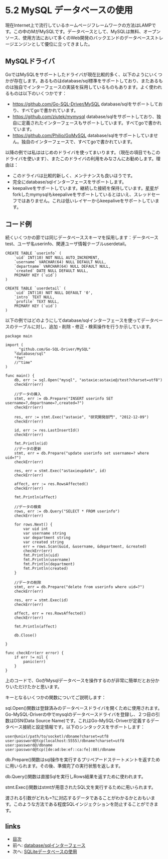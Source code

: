 # 5.2 MySQL データベースの使用
現在Internet上で流行しているホームページフレームワークの方法はLAMPです。この中のMがMySQLです。データベースとして、MySQLは無料、オープンソース、使用方法において多くのWeb開発のバックエンドのデータベースストレージエンジンとして優位に立ってきました。

## MySQLドライバ
GoではMySQLをサポートしたドライバが現在比較的多く、以下のようにいくつかが存在します。あるものはdatabase/sql標準をサポートしており、またあるものは独自でインターフェースの実装を採用しているものもあります。よく使われるものは以下のいくつかです：

- https://github.com/Go-SQL-Driver/MySQL  database/sqlをサポートしており、すべてgoで書かれています。
- https://github.com/ziutek/mymysql   database/sqlをサポートしており、独自に定義されたインターフェースもサポートしています。すべてgoで書かれています。
- https://github.com/Philio/GoMySQL database/sqlをサポートしていません。独自のインターフェースで、すべてgoで書かれています。

以降の例では私ははじめのドライバを使ってまいります。（現在の項目でもこのドライバを使います）、またこのドライバの利用をみなさんにお勧めします。理由は：

- このドライバは比較的新しく、メンテナンスも良いほうです。
- 完全にdatabase/sqlインターフェースをサポートします。
- keepaliveをサポートしています。継続した接続を保持しています。[星星](http://www.mikespook.com)がforkしたmymysqlもkeepaliveをサポートしているとはいえ、スレッドセーフではありません。これは低いレイヤーからkeepaliveをサポートしています。

## コード例
続くいくつかの節では同じデータベーススキーマを採用します：データベースtest、ユーザ名userinfo、関連ユーザ情報テーブルuserdetail。

	CREATE TABLE `userinfo` (
		`uid` INT(10) NOT NULL AUTO_INCREMENT,
		`username` VARCHAR(64) NULL DEFAULT NULL,
		`departname` VARCHAR(64) NULL DEFAULT NULL,
		`created` DATE NULL DEFAULT NULL,
		PRIMARY KEY (`uid`)
	)

	CREATE TABLE `userdetail` (
		`uid` INT(10) NOT NULL DEFAULT '0',
		`intro` TEXT NULL,
		`profile` TEXT NULL,
		PRIMARY KEY (`uid`)
	)

以下の例ではどのようにしてdatabase/sqlインターフェースを使ってデータベースのテーブルに対し、追加・削除・修正・検索操作を行うか示しています。

	package main

	import (
		_ "github.com/Go-SQL-Driver/MySQL"
		"database/sql"
		"fmt"
		//"time"
	)

	func main() {
		db, err := sql.Open("mysql", "astaxie:astaxie@/test?charset=utf8")
		checkErr(err)

		//データの挿入
		stmt, err := db.Prepare("INSERT userinfo SET username=?,departname=?,created=?")
		checkErr(err)

		res, err := stmt.Exec("astaxie", "研究開発部門", "2012-12-09")
		checkErr(err)

		id, err := res.LastInsertId()
		checkErr(err)

		fmt.Println(id)
		//データの更新
		stmt, err = db.Prepare("update userinfo set username=? where uid=?")
		checkErr(err)

		res, err = stmt.Exec("astaxieupdate", id)
		checkErr(err)

		affect, err := res.RowsAffected()
		checkErr(err)

		fmt.Println(affect)

		//データの検索
		rows, err := db.Query("SELECT * FROM userinfo")
		checkErr(err)

		for rows.Next() {
			var uid int
			var username string
			var department string
			var created string
			err = rows.Scan(&uid, &username, &department, &created)
			checkErr(err)
			fmt.Println(uid)
			fmt.Println(username)
			fmt.Println(department)
			fmt.Println(created)
		}

		//データの削除
		stmt, err = db.Prepare("delete from userinfo where uid=?")
		checkErr(err)

		res, err = stmt.Exec(id)
		checkErr(err)

		affect, err = res.RowsAffected()
		checkErr(err)

		fmt.Println(affect)

		db.Close()

	}

	func checkErr(err error) {
		if err != nil {
			panic(err)
		}
	}


上のコードで、GoがMysqlデータベースを操作するのが非常に簡単だとお分かりいただけたかと思います。

キーとなるいくつかの関数についてご説明します：

sql.Open()関数は登録済みのデータベースドライバを開くために使用されます。Go-MySQL-Driverの中でmysqlのデータベースドライバを登録し、２つ目の引数はDSN(Data Source Name)です。これはGo-MySQL-Driverが定義するデータベース接続と設定情報です。以下のシンタックスをサポートします：

	user@unix(/path/to/socket)/dbname?charset=utf8
	user:password@tcp(localhost:5555)/dbname?charset=utf8
	user:password@/dbname
	user:password@tcp([de:ad:be:ef::ca:fe]:80)/dbname

db.Prepare()関数はsql操作を実行するプリペアードステートメントを返すために用いられます。その後、準備完了の実行状態を返します。

db.Query()関数は直接Sqlを実行しRows結果を返すために使われます。

stmt.Exec()関数はstmtが用意されたSQL文を実行するために用いられます。

渡される引数がどれも=?に対応するデータであることがわかるかとおもいます。このような方法である程度SQLインジェクションを防止することができます。



## links
   * [目次](<preface.md>)
   * 前へ: [database/sqlインターフェース](<05.1.md>)
   * 次へ: [SQLiteデータベースの使用](<05.3.md>)

